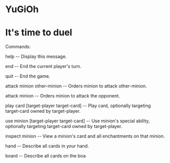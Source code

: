 # YuGiOh

# It's time to duel




Commands: 

help -- Display this message.

end  -- End the current player's turn.

quit -- End the game.

attack minion other-minion -- Orders minion to attack other-minion.

attack minion -- Orders minion to attack the opponent.

play card [target-player target-card] -- Play card, optionally targeting target-card owned by target-player.

use minion [target-player target-card] -- Use minion's special ability, optionally targeting target-card owned by target-player.

inspect minion -- View a minion's card and all enchantments on that minion.

hand -- Describe all cards in your hand.

board -- Describe all cards on the boa
